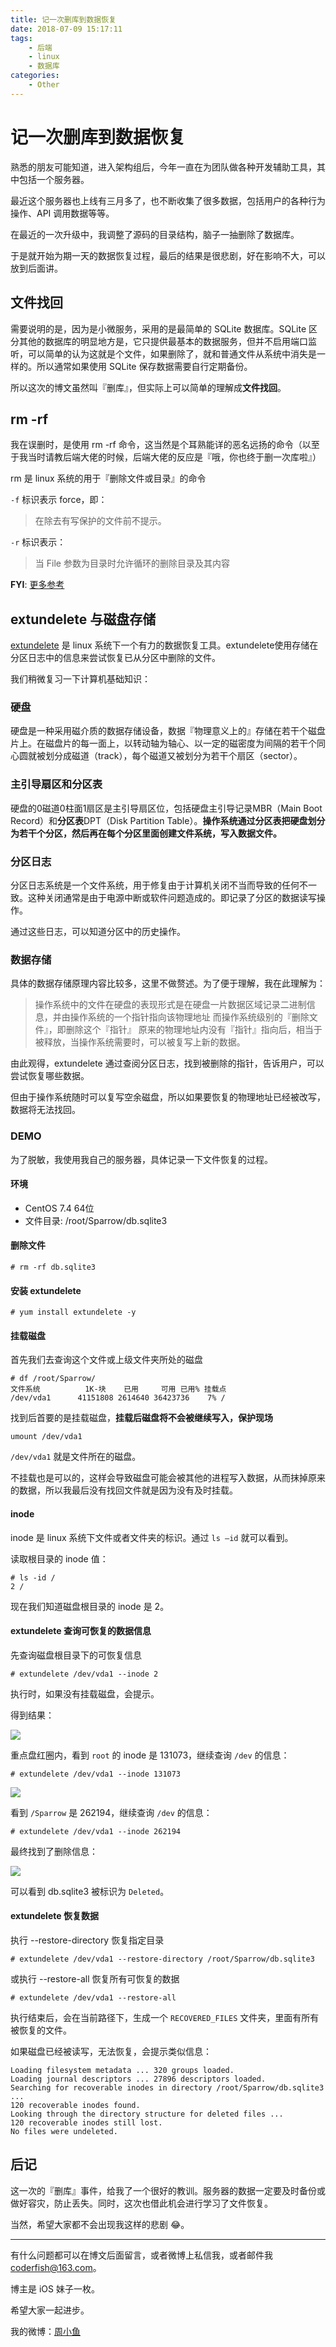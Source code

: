 ```yaml
---
title: 记一次删库到数据恢复
date: 2018-07-09 15:17:11
tags:
	- 后端
	- linux
	- 数据库
categories:
	- Other
---
```


# 记一次删库到数据恢复

熟悉的朋友可能知道，进入架构组后，今年一直在为团队做各种开发辅助工具，其中包括一个服务器。

最近这个服务器也上线有三月多了，也不断收集了很多数据，包括用户的各种行为操作、API 调用数据等等。

在最近的一次升级中，我调整了源码的目录结构，脑子一抽删除了数据库。

<!-- More -->

于是就开始为期一天的数据恢复过程，最后的结果是很悲剧，好在影响不大，可以放到后面讲。


## 文件找回

需要说明的是，因为是小微服务，采用的是最简单的 SQLite 数据库。SQLite 区分其他的数据库的明显地方是，它只提供最基本的数据服务，但并不启用端口监听，可以简单的认为这就是个文件，如果删除了，就和普通文件从系统中消失是一样的。所以通常如果使用 SQLite 保存数据需要自行定期备份。

所以这次的博文虽然叫『删库』，但实际上可以简单的理解成**文件找回**。

## rm -rf

我在误删时，是使用 rm -rf 命令，这当然是个耳熟能详的恶名远扬的命令（以至于我当时请教后端大佬的时候，后端大佬的反应是『哦，你也终于删一次库啦』）

rm 是 linux 系统的用于『删除文件或目录』的命令

`-f` 标识表示 force，即：

> 在除去有写保护的文件前不提示。

`-r` 标识表示：

> 当 File 参数为目录时允许循环的删除目录及其内容

**FYI**: [更多参考](https://www.ibm.com/support/knowledgecenter/zh/ssw_aix_71/com.ibm.aix.cmds4/rm.htm)

## extundelete 与磁盘存储

[extundelete](http://extundelete.sourceforge.net/) 是 linux 系统下一个有力的数据恢复工具。extundelete使用存储在分区日志中的信息来尝试恢复已从分区中删除的文件。


我们稍微复习一下计算机基础知识：

### 硬盘

硬盘是一种采用磁介质的数据存储设备，数据『物理意义上的』存储在若干个磁盘片上。在磁盘片的每一面上，以转动轴为轴心、以一定的磁密度为间隔的若干个同心圆就被划分成磁道（track），每个磁道又被划分为若干个扇区（sector）。

### 主引导扇区和分区表

硬盘的0磁道0柱面1扇区是主引导扇区位，包括硬盘主引导记录MBR（Main Boot Record）和**分区表**DPT（Disk Partition Table）。**操作系统通过分区表把硬盘划分为若干个分区，然后再在每个分区里面创建文件系统，写入数据文件。**

### 分区日志

分区日志系统是一个文件系统，用于修复由于计算机关闭不当而导致的任何不一致。这种关闭通常是由于电源中断或软件问题造成的。即记录了分区的数据读写操作。

通过这些日志，可以知道分区中的历史操作。

### 数据存储

具体的数据存储原理内容比较多，这里不做赘述。为了便于理解，我在此理解为：

> 操作系统中的文件在硬盘的表现形式是在硬盘一片数据区域记录二进制信息，并由操作系统的一个指针指向该物理地址
> 而操作系统级别的『删除文件』，即删除这个『指针』
> 原来的物理地址内没有『指针』指向后，相当于被释放，当操作系统需要时，可以被复写上新的数据。

由此观得，extundelete 通过查阅分区日志，找到被删除的指针，告诉用户，可以尝试恢复哪些数据。

但由于操作系统随时可以复写空余磁盘，所以如果要恢复的物理地址已经被改写，数据将无法找回。

### DEMO

为了脱敏，我使用我自己的服务器，具体记录一下文件恢复的过程。

#### 环境

- CentOS 7.4 64位
- 文件目录: /root/Sparrow/db.sqlite3

#### 删除文件

```shell
# rm -rf db.sqlite3
```

#### 安装 extundelete

```shell
# yum install extundelete -y
```

#### 挂载磁盘

首先我们去查询这个文件或上级文件夹所处的磁盘

```shell
# df /root/Sparrow/
文件系统          1K-块    已用     可用 已用% 挂载点
/dev/vda1      41151808 2614640 36423736    7% /
```

找到后首要的是挂载磁盘，**挂载后磁盘将不会被继续写入，保护现场**

```shell
umount /dev/vda1
```

`/dev/vda1` 就是文件所在的磁盘。

不挂载也是可以的，这样会导致磁盘可能会被其他的进程写入数据，从而抹掉原来的数据，所以我最后没有找回文件就是因为没有及时挂载。

#### inode

inode 是 linux 系统下文件或者文件夹的标识。通过 `ls –id` 就可以看到。

读取根目录的 inode 值：

```shell
# ls -id /
2 /
```

现在我们知道磁盘根目录的 inode 是 2。

#### extundelete 查询可恢复的数据信息

先查询磁盘根目录下的可恢复信息

```shell
# extundelete /dev/vda1 --inode 2
```

执行时，如果没有挂载磁盘，会提示。

得到结果：

![](http://7xt4xp.com1.z0.glb.clouddn.com/blog_data-restoration-01.png)

重点盘红圈内，看到 `root` 的 inode 是 131073，继续查询 `/dev` 的信息：

```shell
# extundelete /dev/vda1 --inode 131073
```

![](http://7xt4xp.com1.z0.glb.clouddn.com/blog_data-restoration-02.png)

看到 `/Sparrow`  是 262194，继续查询 `/dev` 的信息：

```shell
# extundelete /dev/vda1 --inode 262194
```

最终找到了删除信息：

![](http://7xt4xp.com1.z0.glb.clouddn.com/blog_data-restoration-03.png)

可以看到 db.sqlite3 被标识为 `Deleted`。

#### extundelete 恢复数据

执行 --restore-directory 恢复指定目录

```shell
# extundelete /dev/vda1 --restore-directory /root/Sparrow/db.sqlite3
```

或执行 --restore-all 恢复所有可恢复的数据

```shell
# extundelete /dev/vda1 --restore-all
```

执行结束后，会在当前路径下，生成一个 `RECOVERED_FILES` 文件夹，里面有所有被恢复的文件。

如果磁盘已经被读写，无法恢复，会提示类似信息：

```shell
Loading filesystem metadata ... 320 groups loaded.
Loading journal descriptors ... 27896 descriptors loaded.
Searching for recoverable inodes in directory /root/Sparrow/db.sqlite3 ...
120 recoverable inodes found.
Looking through the directory structure for deleted files ...
120 recoverable inodes still lost.
No files were undeleted.
```

## 后记

这一次的『删库』事件，给我了一个很好的教训。服务器的数据一定要及时备份或做好容灾，防止丢失。同时，这次也借此机会进行学习了文件恢复。

当然，希望大家都不会出现我这样的悲剧 😂。

----

有什么问题都可以在博文后面留言，或者微博上私信我，或者邮件我 <coderfish@163.com>。

博主是 iOS 妹子一枚。

希望大家一起进步。

我的微博：[周小鱼](http://weibo.com/coderfish/)


